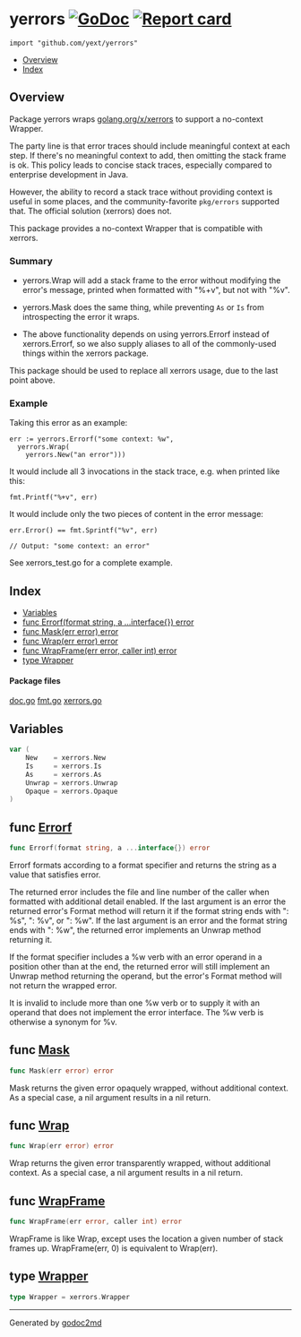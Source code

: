 

# yerrors [![GoDoc](https://godoc.org/github.com/yext/yerrors?status.svg)](http://godoc.org/github.com/yext/yerrors) [![Report card](https://goreportcard.com/badge/github.com/yext/yerrors)](https://goreportcard.com/report/github.com/yext/yerrors)
`import "github.com/yext/yerrors"`

* [Overview](#pkg-overview)
* [Index](#pkg-index)

## <a name="pkg-overview">Overview</a>
Package yerrors wraps [golang.org/x/xerrors](golang.org/x/xerrors) to support a
no-context Wrapper.

The party line is that error traces should include meaningful context at each
step. If there's no meaningful context to add, then omitting the stack frame
is ok. This policy leads to concise stack traces, especially compared to
enterprise development in Java.

However, the ability to record a stack trace without providing context is
useful in some places, and the community-favorite `pkg/errors` supported
that. The official solution (xerrors) does not.

This package provides a no-context Wrapper that is compatible with xerrors.

### Summary

- yerrors.Wrap will add a stack frame to the error without modifying the
  error's message, printed when formatted with "%+v", but not with "%v".

- yerrors.Mask does the same thing, while preventing `As` or `Is` from
  introspecting the error it wraps.

- The above functionality depends on using yerrors.Errorf instead of
  xerrors.Errorf, so we also supply aliases to all of the commonly-used
  things within the xerrors package.

This package should be used to replace all xerrors usage, due to the last
point above.

### Example
Taking this error as an example:


	err := yerrors.Errorf("some context: %w",
	  yerrors.Wrap(
	    yerrors.New("an error")))

It would include all 3 invocations in the stack trace, e.g. when printed like
this:


	fmt.Printf("%+v", err)

It would include only the two pieces of content in the error message:


	err.Error() == fmt.Sprintf("%v", err)

	// Output: "some context: an error"

See xerrors_test.go for a complete example.




## <a name="pkg-index">Index</a>
* [Variables](#pkg-variables)
* [func Errorf(format string, a ...interface{}) error](#Errorf)
* [func Mask(err error) error](#Mask)
* [func Wrap(err error) error](#Wrap)
* [func WrapFrame(err error, caller int) error](#WrapFrame)
* [type Wrapper](#Wrapper)


#### <a name="pkg-files">Package files</a>
[doc.go](/src/target/doc.go) [fmt.go](/src/target/fmt.go) [xerrors.go](/src/target/xerrors.go)



## <a name="pkg-variables">Variables</a>
``` go
var (
    New    = xerrors.New
    Is     = xerrors.Is
    As     = xerrors.As
    Unwrap = xerrors.Unwrap
    Opaque = xerrors.Opaque
)
```


## <a name="Errorf">func</a> [Errorf](/src/target/fmt.go?s=1321:1371#L38)
``` go
func Errorf(format string, a ...interface{}) error
```
Errorf formats according to a format specifier and returns the string as a
value that satisfies error.

The returned error includes the file and line number of the caller when
formatted with additional detail enabled. If the last argument is an error
the returned error's Format method will return it if the format string ends
with ": %s", ": %v", or ": %w". If the last argument is an error and the
format string ends with ": %w", the returned error implements an Unwrap
method returning it.

If the format specifier includes a %w verb with an error operand in a
position other than at the end, the returned error will still implement an
Unwrap method returning the operand, but the error's Format method will not
return the wrapped error.

It is invalid to include more than one %w verb or to supply it with an
operand that does not implement the error interface. The %w verb is otherwise
a synonym for %v.



## <a name="Mask">func</a> [Mask](/src/target/xerrors.go?s=996:1022#L40)
``` go
func Mask(err error) error
```
Mask returns the given error opaquely wrapped, without additional context.
As a special case, a nil argument results in a nil return.



## <a name="Wrap">func</a> [Wrap](/src/target/xerrors.go?s=470:496#L22)
``` go
func Wrap(err error) error
```
Wrap returns the given error transparently wrapped, without additional context.
As a special case, a nil argument results in a nil return.



## <a name="WrapFrame">func</a> [WrapFrame](/src/target/xerrors.go?s=718:761#L31)
``` go
func WrapFrame(err error, caller int) error
```
WrapFrame is like Wrap, except uses the location a given number of stack frames up.
WrapFrame(err, 0) is equivalent to Wrap(err).




## <a name="Wrapper">type</a> [Wrapper](/src/target/xerrors.go?s=170:200#L10)
``` go
type Wrapper = xerrors.Wrapper
```













- - -
Generated by [godoc2md](http://godoc.org/github.com/davecheney/godoc2md)
